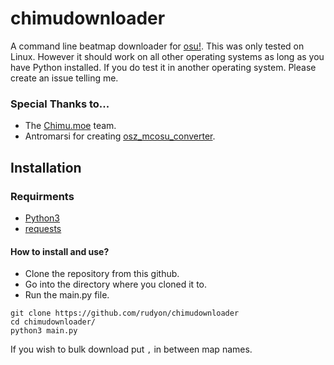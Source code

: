 # chimudownloader
A command line beatmap downloader for [osu!](https://osu.ppy.sh).
This was only tested on Linux. However it should work on all other operating systems as long as you have Python installed.
If you do test it in another operating system. Please create an issue telling me.

### Special Thanks to...
- The [Chimu.moe](https://github.com/Chimu-moe/) team.
- Antromarsi for creating [osz_mcosu_converter](https://github.com/antomarsi/osz_mcosu_converter).

## Installation
### Requirments
- [Python3](https://www.python.org/)
- [requests](https://pypi.org/project/requests/)
#### How to install and use?
- Clone the repository from this github.
- Go into the directory where you cloned it to.
- Run the main.py file.
```
git clone https://github.com/rudyon/chimudownloader
cd chimudownloader/
python3 main.py
```
If you wish to bulk download put `,` in between map names.

